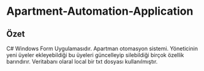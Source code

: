 # Apartment-Automation-Application

## Özet

C# Windows Form Uygulamasıdır.
Apartman otomasyon sistemi. Yöneticinin yeni üyeler ekleyebildiği bu üyeleri güncelleyip silebildiği birçok özellik barındırır.
Veritabanı olaral local bir txt dosyası kullanılmıştır.
